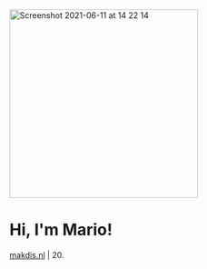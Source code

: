 <img width="332" alt="Screenshot 2021-06-11 at 14 22 14" src="https://user-images.githubusercontent.com/14551392/121685617-6f9ca300-cac0-11eb-92c8-36085e4e5a56.png">

# Hi, I'm Mario!

[makdis.nl](https://makdis.nl) | 20.
